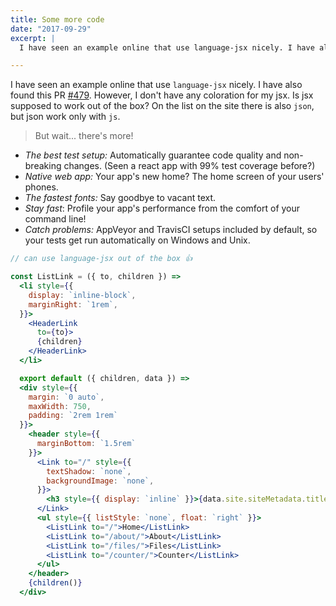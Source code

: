 ```yaml
---
title: Some more code
date: "2017-09-29"
excerpt: |
  I have seen an example online that use language-jsx nicely. I have also found this PR #479. However, I don't have any coloration for my jsx. Is jsx supposed to work out of the box? On the list on the site there is also json, but json work only with js.

---
```


I have seen an example online that use <code>language-jsx</code> nicely. I have also found this PR <a href="https://github.com/PrismJS/prism/pull/479" class="issue-link js-issue-link" data-error-text="Failed to load issue title" data-id="54694395" data-permission-text="Issue title is private" data-url="https://github.com/PrismJS/prism/issues/479">#479</a>. However, I don't have any coloration for my jsx. Is jsx supposed to work out of the box? On the list on the site there is also <code>json</code>, but json work only with <code>js</code>.

> But wait... there's more!

- *The best test setup:* Automatically guarantee code quality and non-breaking
  changes. (Seen a react app with 99% test coverage before?)
- *Native web app:* Your app's new home? The home screen of your users' phones.
- *The fastest fonts:* Say goodbye to vacant text.
- *Stay fast*: Profile your app's performance from the comfort of your command
  line!
- *Catch problems:* AppVeyor and TravisCI setups included by default, so your
  tests get run automatically on Windows and Unix.

```jsx
// can use language-jsx out of the box 👍

const ListLink = ({ to, children }) =>
  <li style={{
    display: `inline-block`,
    marginRight: `1rem`,
  }}>
    <HeaderLink
      to={to}>
      {children}
    </HeaderLink>
  </li>

  export default ({ children, data }) =>
  <div style={{
    margin: `0 auto`,
    maxWidth: 750,
    padding: `2rem 1rem`
  }}>
    <header style={{
      marginBottom: `1.5rem`
    }}>
      <Link to="/" style={{
        textShadow: `none`,
        backgroundImage: `none`,
      }}>
        <h3 style={{ display: `inline` }}>{data.site.siteMetadata.title}</h3>
      </Link>
      <ul style={{ listStyle: `none`, float: `right` }}>
        <ListLink to="/">Home</ListLink>
        <ListLink to="/about/">About</ListLink>
        <ListLink to="/files/">Files</ListLink>
        <ListLink to="/counter/">Counter</ListLink>
      </ul>
    </header>
    {children()}
  </div>
```
